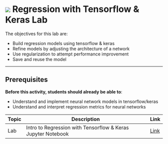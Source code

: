 # ![](https://ga-dash.s3.amazonaws.com/production/assets/logo-9f88ae6c9c3871690e33280fcf557f33.png) Regression with Tensorflow & Keras Lab


The objectives for this lab are:
- Build regression models using tensorflow & keras
- Refine models by adjusting the architecture of a network
- Use regularization to attempt performance improvement
- Save and reuse the model

---

## Prerequisites

**Before this activity, students should already be able to**:
- Understand and implement neural network models in tensorflow/keras
- Understand and interpret regression metrics for neural networks

| Topic | Description | Link |
| --- | --- | --- |
| Lab |  Intro to Regression with Tensorflow & Keras Jupyter Notebook | [Link](./starter-code.ipynb)|